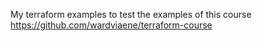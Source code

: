 My terraform examples to test the examples of this course https://github.com/wardviaene/terraform-course
